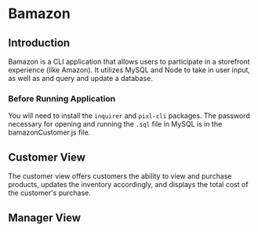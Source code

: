 # Bamazon

## Introduction ##
Bamazon is a CLI application that allows users to participate in a storefront experience (like Amazon).  It utilizes MySQL and Node to take in user input, as well as and query and update a database.
### Before Running Application ###
You will need to install the `inquirer` and `pixl-cli` packages.  The password necessary for opening and running the `.sql` file in MySQL is in the bamazonCustomer.js file.
## Customer View ##
The customer view offers customers the ability to view and purchase products, updates the inventory accordingly, and displays the total cost of the customer's purchase.
## Manager View ##

